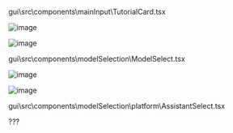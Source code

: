 gui\src\components\mainInput\TutorialCard.tsx

![image](https://github.com/user-attachments/assets/2e682fe1-b5b4-4d2d-a615-645b409fefb1)

![image](https://github.com/user-attachments/assets/d4b5f474-c8b8-478e-867d-aa9f8a2f0fbb)

gui\src\components\modelSelection\ModelSelect.tsx

![image](https://github.com/user-attachments/assets/346b6774-fa3b-462c-af25-fe6264457387)

![image](https://github.com/user-attachments/assets/2881c290-f5a6-4b3d-8f36-8fece492e346)

gui\src\components\modelSelection\platform\AssistantSelect.tsx

???
